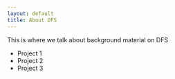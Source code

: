 ```yaml
---
layout: default
title: About DFS
---
```


This is where we talk about background material on DFS

* Project 1
* Project 2
* Project 3